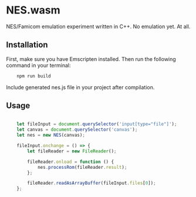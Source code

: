 # NES.wasm

NES/Famicom emulation experiment written in C++. No emulation yet. At all.

## Installation

First, make sure you have Emscripten installed. Then run the following command in your terminal:

```sh
    npm run build
```

Include generated nes.js file in your project after compilation.

## Usage

```js

    let fileInput = document.querySelector('input[type="file"]');
    let canvas = document.querySelector('canvas');
    let nes = new NES(canvas);

    fileInput.onchange = () => {
        let fileReader = new FileReader();

        fileReader.onload = function () {
            nes.processRom(fileReader.result);
        };

        fileReader.readAsArrayBuffer(fileInput.files[0]);
    };

```
